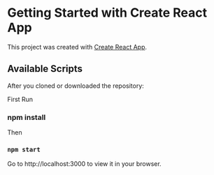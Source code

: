 # Getting Started with Create React App

This project was created with [Create React App](https://github.com/facebook/create-react-app).

## Available Scripts

After you cloned or downloaded the repository:

First Run

### npm install

Then

### `npm start`

Go to http://localhost:3000 to view it in your browser.
